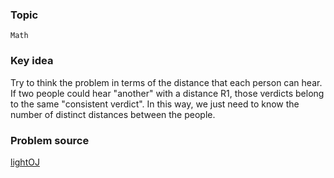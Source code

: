 ### Topic

    Math

### Key idea

Try to think the problem in terms of the distance that each person can hear.
If two people could hear "another" with a distance R1, those verdicts belong to the same "consistent verdict".
In this way, we just need to know the number of distinct distances between the people.

### Problem source

[lightOJ](http://lightoj.com/volume_showproblem.php?problem=1410)

